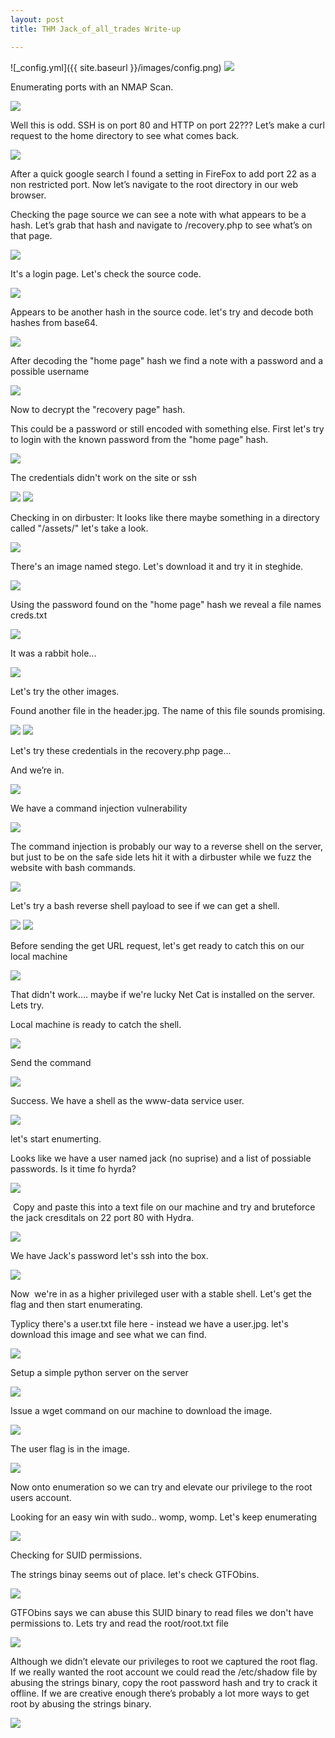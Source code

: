 ```yaml
---
layout: post
title: THM Jack_of_all_trades Write-up

---
```




![_config.yml]({{ site.baseurl }}/images/config.png)
<img src="/img/0.header.png">
<p>Enumerating  ports with an NMAP Scan.</p>
<img src="/img/1.nmap.png">
<p>Well this is odd. SSH is on port 80 and HTTP on port 22??? Let’s make a curl request to the home directory to see what comes back.</p>
<img src="/img/2.curl_reg.png">
<p>After a quick google search I found a setting in FireFox to add port 22 as a non restricted port.  Now let’s navigate to the root directory in our web browser. </p>
<p>Checking  the page source we can see a note with what appears to be a hash. Let’s grab that hash and  navigate to /recovery.php to see what’s on that page. </p>
<img src="/img/3.curl.png">
<p>It's a login page. Let's check the source code.</p>
<img src="/img/4.login.png">
<p>Appears to be another hash in the source code. let's try and decode both hashes from base64.</p>
<img src="/img/5.home_hash.png">
<p>After decoding the "home page" hash we find a note with a password and a possible username</p>
<img src="/img/6.hash_decode.png">
<p>Now to decrypt the "recovery page" hash.</p>
<p>This could be a password or still encoded with something else. First let's try to login with the known password from the "home page" hash.</p>
<img src="/img/7.hash_decode.png">
<p>The credentials  didn't work on the site or ssh</p>
<img src="/img/8.login_try.png">
<img src="/img/9.ssh_try.png">
<p>Checking in on dirbuster: It looks like there maybe something in a directory called "/assets/" let's take a look.</p>
<img src="/img/10.dirbuster.png">
<p>There's an image named stego. Let's download it and try it in steghide.</p>
<img src="/img/11.dir_finding.png">
<p>Using the password found on the "home page" hash we reveal a file names creds.txt</p>
<img src="/img/12.steghinde1.png">
<p>It was a rabbit hole...</p>
<img src="/img/13.rabbit_hole.png">
			
<p>Let's try the other images.</p>
<p>Found another file in the header.jpg. The name of this file sounds promising.</p>
<img src="/img/14.steg_creds.png">
			
			
<img src="/img/15.steg_creds_find.png">
<p>Let's try these credentials  in the recovery.php page...</p>
			<p>And we’re in.</p>
			<img src="/img/16.login_text.png">
			<p>We have a command injection vulnerability</p>
			<img src="/img/17.show_command_inj.png">
			
<p>The command injection is  probably our way  to a reverse shell on the server, but just to be on the safe side lets hit it with a dirbuster while we fuzz the website with bash commands.</p>
			<img src="/img/18.dirbuster2.png">
			<p>Let's try a bash reverse shell payload to see if we can get a shell.</p>
			<img src="/img/19.bashshell_code.png">
		
<img src="/img/20.bash_shell_inurl.png">
			
<p>Before sending the get URL request, let's get ready to catch this on our local machine</p>
			<img src="/img/21.nc_attemp.png">
			
<p>That didn't work.... maybe if we're lucky Net Cat is installed on the server. Lets try.</p>
			<p>Local machine is ready to catch the shell.</p>
			<img src="/img/22.low-level-shell.png">
			<p>Send the command</p>
			<img src="/img/22.nc_inurl.png">
			
<p>Success. We have a shell as the  www-data service user.</p>
			<img src="/img/23.jacks_pass_finding.png">
			
<p>let's start enumerting.</p>
			<p>Looks like we have a user named jack (no suprise) and a list of possiable passwords. Is it time fo hyrda?</p>
			<img src="/img/24.jacks_pass_file_cat.png">
			
			
			
<p> Copy and paste this into a text file on our machine and try and bruteforce the jack cresditals on 22 port 80 with Hydra.</p>
			<img src="/img/25.hydra_login.png">
			<p>We have Jack's password let's ssh into the box.</p>
			<img src="/img/26.login_as_jack_ssh.png">
			
<p>Now  we're in as a higher privileged user with a stable shell. Let's get the flag and then start enumerating.</p>
			<p>Typlicy there's a user.txt file here - instead we have a user.jpg. let's download this image and see what we can find.</p>
			<img src="/img/27.jacks_user_img_file.png">
			
<p>Setup a simple python server on the server</p>
			<img src="/img/28.python_simple_server.png">
			
<p>Issue a wget command  on our machine to download the image.</p>
			<img src="/img/29.imaged_downloaded.png">
			
<p>The user flag is in the image.</p>
			<img src="/img/30.image_user_flag.png">
			
<p>Now onto enumeration so we can try and elevate our privilege to the root users account.</p>
	<p>Looking for an easy win with sudo.. womp, womp. Let's keep enumerating</p>
			<img src="/img/31.sudo_l_for_easy_win.png">
			
<p>Checking for SUID  permissions.</p>
			<p>The strings binay seems out of place. let's check GTFObins.</p>
			<img src="/img/32.checkSUID_prem.png">
			
<p>GTFObins says we can abuse this SUID binary to read files we don't have permissions to. Lets try and read the root/root.txt file</p>
	<img src="/img/33.gtfo_bins.png">
			
<p>Although we didn’t elevate our privileges to root we captured the root flag. If we really wanted the root account we could read the /etc/shadow file by abusing the strings binary, copy the root password hash and try to crack it offline. If we are creative enough there’s probably a lot more ways to get root by abusing the strings binary. </p>
			<img src="/img/34.root_flag.png">
			
			
			
		
	
	
	

